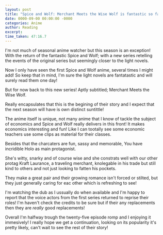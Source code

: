```yaml
---
layout: post
title: "Spice and Wolf: Merchant Meets the Wise Wolf is fantastic so far!"
date: 0000-09-00 00:00:00 -0000
categories: Anime
author: Reading
excerpt:
time_taken: 47:16.7
---
```


I'm not much of seasonal anime watcher but this season is an exception! With the return of the fantastic Spice and Wolf; with a new series retelling the events of the original series but seemingly closer to the light novels.

Now I only have seen the first Spice and Wolf anime, several times I might add! So keep that in mind, I'm sure the light novels are fantatastic and will surely read them one day!

But for now back to this new series! Aptly subtitled; Merchant Meets the Wise Wolf.

Really encapsulates that this is the begining of their story and I expect that the next season will have is own distinct suntittle! 

The anime itself is unique, not many anime that I know of tackle the subject of economics and Spice and Wolf really delivers in this front! It makes economics interesting and fun! Like I can tootally see some economic teachers use some clips as material for their classes.

Besides that the charcaters are fun, sassy and memorable, You have incridible Holo as main protagonist.

She's witty, snarky and of course wise and she constrats well with our other protag Kraft Laurance, a traveling merchant, knolegable in his trade but still kind to others and not just looking to fatten his pockets. 

They make a great pair and their growing romance isn't forced or stilted, but they just generally caring for eac other which is refreshing to see!

I'm watching the dub as I ussually do when available and I'm happy to report that the voice actors from the first series returned to reprise their roles! I'm haven't check the credits to be sure but if their any replacements then they are *really* good replacements! 

Overall I'm halfway trough the twenty-five episode romp and I enjoying it immesively! I really hope we get a continuation, looking on its popularity it's pretty likely, can't wait to see the rest of their story!